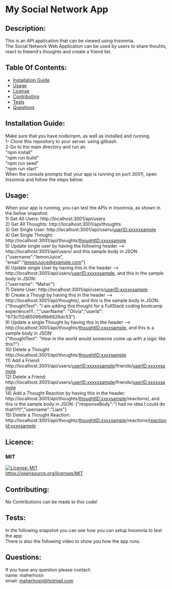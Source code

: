 # My Social Network App

## Description:
This is an API application that can be viewed using Insomnia. <br> The Social Network Web Application can be used by users to share thouhts, react to freiend's thoughts and create a friend list. 

## Table Of Contents:
- [Installation Guide](#installation-guide)
- [Usage](#usage)
-	[License](#license)
- [Contributing](#contributing)
- [Tests](#tests)
- [Questions](#questions)

## Installation Guide:
Make sure that you have node/npm, as well as installed and running.<br>1- Clone this repository to your server. using gitbash.<br>2-Go to the main directory and run an<br> "npm install" <br>"npm run build"<br>"npm run seed"<br>"npm run start"<br>When the console prompts that your app is running on port 3001!, open Insomnia and follow the steps below. 

## Usage: 
When your app is running, you can test the APIs in Insomnia, as shown in the below snapshot:<br>1) Get All Users: <span>http://localhost:3001/api/users<span><br>2) Get All Thoughts: <span>http://localhost:3001/api/thoughts<span><br>3) Get Single User: <span>http://localhost:3001/api/users/<userID:xxxxxsample><span><br>4) Get Single Thought: <span>http://localhost:3001/api/thoughts/<thoughtID:xxxxsample><span><br>5) Update single user by having the following header --> <span>http://localhost:3001/api/users/<span> and this sample body in JSON:<br>{"username":"lemonJuice",<br>"email":"lemonJuice@example.com"}<br>6) Update single User by having this in the header --> <span>http://localhost:3001/api/users/<userID:xxxxxsample><span>, and this in the sample body in JSON:<br>{"username": "Maher"}<br>7) Delete User:  <span>http://localhost:3001/api/users/<userID:xxxxxsample><span><br>8) Create a Thougt by having this in the header -->  <span>http://localhost:3001/api/thoughts/<span>, and this is the sample body in JSON:<br>{"thoughtText": "I am adding this thought for a FullStack coding bootcamp experience!!!...","userName": "Olivia","userId": "673c112d85098d9b6826dc53"}<br>9) Update a single Thought by having this in the header --> <span>http://localhost:3001/api/thoughts/<thoughtID:xxxxsample><span>, and this is a sample body in JSON:<br>{"thoughtText": "How in the world would someone come up with a logic like this?"}<br>10) Delete a Thought <span>http://localhost:3001/api/thoughts/<thoughtID:xxxxsample><span><br>11) Add a Friend: <span>http://localhost:3001/api/users/<userID:xxxxxsample>/friends/<userID:xxxxxsample><span><br>12) Delete a Friend: <span>http://localhost:3001/api/users/<userID:xxxxxsample>/friends/<userID:xxxxxsample><span><br>14) Add a Thought Reaction by having this in the header: <span>http://localhost:3001/api/thoughts/<thoughtID:xxxxsample>/reactions/, and this is the sample body in JSON: {"responseBody":"I had no idea I could do that!!!!!!","username":"Liam"}<br>15) Delete a Thought Reaction: <span>http://localhost:3001/api/thoughts/<thoughtID:xxxxsample>/reactions/<reactionId:xxxxsample>

## Licence: <br>
### MIT <br>
[![License: MIT](https://img.shields.io/badge/License-MIT-yellow.svg)](https://opensource.org/licenses/MIT) <br>
https://opensource.org/licenses/MIT


## Contributing:
No Contributions can be made to this code!

## Tests:
In the following snapshot you can see how you can setup Insomnia to test the app:<br> There is also the following video to show you how the app runs.

## Questions:
If you have any question please contact: <br>
name: maherhosn <br>
email: maherhosn@hotmail.com
  
